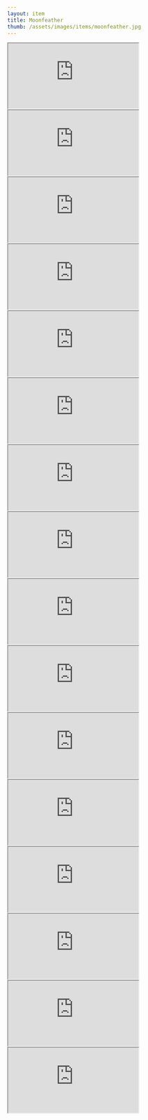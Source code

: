 ```yaml
---
layout: item
title: Moonfeather
thumb: /assets/images/items/moonfeather.jpg
---
```

<iframe onload="" src="http://magic-items.herokuapp.com/item/embed/1"></iframe>
<iframe onload="" src="http://magic-items.herokuapp.com/item/embed/57"></iframe>
<iframe onload="" src="http://magic-items.herokuapp.com/item/embed/77"></iframe>

<iframe onload="" src="http://magic-items.herokuapp.com/item/embed/4"></iframe>
<iframe onload="" src="http://magic-items.herokuapp.com/item/embed/7"></iframe>
<iframe onload="" src="http://magic-items.herokuapp.com/item/embed/8"></iframe>
<iframe onload="" src="http://magic-items.herokuapp.com/item/embed/40"></iframe>
<iframe onload="" src="http://magic-items.herokuapp.com/item/embed/74"></iframe>
<iframe onload="" src="http://magic-items.herokuapp.com/item/embed/126"></iframe>
<iframe onload="" src="http://magic-items.herokuapp.com/item/embed/127"></iframe>
<iframe onload="" src="http://magic-items.herokuapp.com/item/embed/130"></iframe>
<iframe onload="" src="http://magic-items.herokuapp.com/item/embed/102"></iframe>
<iframe onload="" src="http://magic-items.herokuapp.com/item/embed/149"></iframe>
<iframe onload="" src="http://magic-items.herokuapp.com/item/embed/150"></iframe>
<iframe onload="" src="http://magic-items.herokuapp.com/item/embed/142"></iframe>
<iframe onload="" src="http://magic-items.herokuapp.com/item/embed/143"></iframe>
